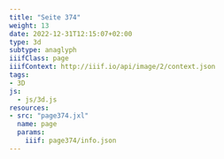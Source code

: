 ```yaml
---
title: "Seite 374"
weight: 13
date: 2022-12-31T12:15:07+02:00
type: 3d
subtype: anaglyph
iiifClass: page
iiifContext: http://iiif.io/api/image/2/context.json
tags:
- 3D
js:
  - js/3d.js
resources:
- src: "page374.jxl"
  name: page
  params:
    iiif: page374/info.json
---
```

